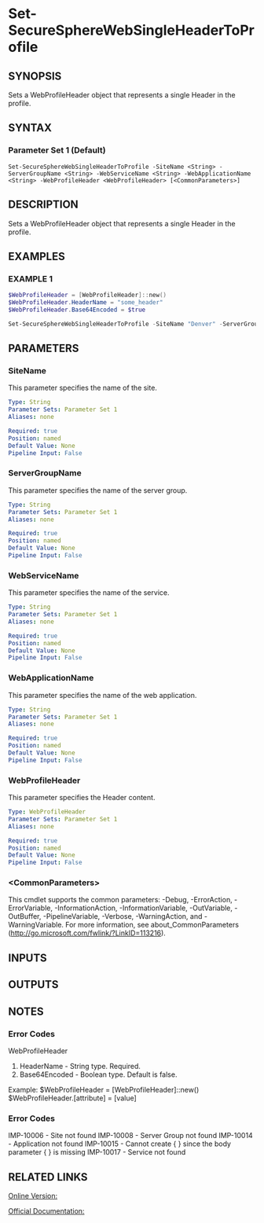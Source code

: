 ﻿# Set-SecureSphereWebSingleHeaderToProfile

## SYNOPSIS
Sets a WebProfileHeader object that represents a single Header in the profile.

## SYNTAX

### Parameter Set 1 (Default)
```
Set-SecureSphereWebSingleHeaderToProfile -SiteName <String> -ServerGroupName <String> -WebServiceName <String> -WebApplicationName <String> -WebProfileHeader <WebProfileHeader> [<CommonParameters>]
```

## DESCRIPTION
Sets a WebProfileHeader object that represents a single Header in the profile.

## EXAMPLES

### EXAMPLE 1

```powershell
$WebProfileHeader = [WebProfileHeader]::new()
$WebProfileHeader.HeaderName = "some_header"
$WebProfileHeader.Base64Encoded = $true

Set-SecureSphereWebSingleHeaderToProfile -SiteName "Denver" -ServerGroupName "HR-Prod" -WebServiceName "ODS-WebService" -WebApplicationName "Official-Website" -WebProfileHeader $WebProfileHeader
```

## PARAMETERS

### SiteName
This parameter specifies the name of the site.

```yaml
Type: String
Parameter Sets: Parameter Set 1
Aliases: none

Required: true
Position: named
Default Value: None
Pipeline Input: False
```

### ServerGroupName
This parameter specifies the name of the server group.

```yaml
Type: String
Parameter Sets: Parameter Set 1
Aliases: none

Required: true
Position: named
Default Value: None
Pipeline Input: False
```

### WebServiceName
This parameter specifies the name of the service.

```yaml
Type: String
Parameter Sets: Parameter Set 1
Aliases: none

Required: true
Position: named
Default Value: None
Pipeline Input: False
```

### WebApplicationName
This parameter specifies the name of the web application.

```yaml
Type: String
Parameter Sets: Parameter Set 1
Aliases: none

Required: true
Position: named
Default Value: None
Pipeline Input: False
```

### WebProfileHeader
This parameter specifies the Header content.

```yaml
Type: WebProfileHeader
Parameter Sets: Parameter Set 1
Aliases: none

Required: true
Position: named
Default Value: None
Pipeline Input: False
```

### \<CommonParameters\>
This cmdlet supports the common parameters: -Debug, -ErrorAction, -ErrorVariable, -InformationAction, -InformationVariable, -OutVariable, -OutBuffer, -PipelineVariable, -Verbose, -WarningAction, and -WarningVariable. For more information, see about_CommonParameters (http://go.microsoft.com/fwlink/?LinkID=113216).

## INPUTS

## OUTPUTS

## NOTES

### Error Codes
WebProfileHeader
1. HeaderName - String type. Required.
2. Base64Encoded - Boolean type. Default is false.

Example:
$WebProfileHeader = [WebProfileHeader]::new()
$WebProfileHeader.[attribute] = [value]

### Error Codes
IMP-10006 - Site not found
IMP-10008 - Server Group not found
IMP-10014 - Application not found
IMP-10015 - Cannot create { } since the body parameter { } is missing
IMP-10017 - Service not found

## RELATED LINKS

[Online Version:](https://github.com/akshinmustafayev/SecureSpherePS/tree/master/Documentation)

[Official Documentation:](https://docs.imperva.com/bundle/v13.6-api-reference-guide/page/70190.htm)



